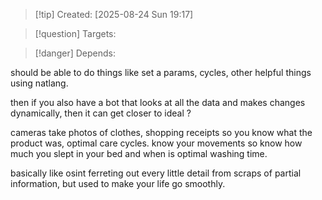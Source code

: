 
>[!tip] Created: [2025-08-24 Sun 19:17]

>[!question] Targets: 

>[!danger] Depends: 

should be able to do things like set a params, cycles, other helpful things using natlang.

then if you also have a bot that looks at all the data and makes changes dynamically, then it can get closer to ideal ?

cameras take photos of clothes, shopping receipts so you know what the product was, optimal care cycles.  know your movements so know how much you slept in your bed and when is optimal washing time.

basically like osint ferreting out every little detail from scraps of partial information, but used to make your life go smoothly.